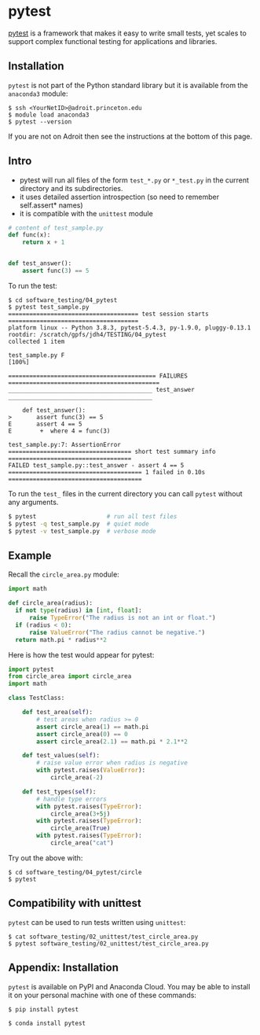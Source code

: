# pytest

[pytest](https://docs.pytest.org/en/stable/) is a framework that makes it easy to write small tests, yet scales to support complex functional testing for applications and libraries.

## Installation

`pytest` is not part of the Python standard library but it is available from the `anaconda3` module:

```
$ ssh <YourNetID>@adroit.princeton.edu
$ module load anaconda3
$ pytest --version
```

If you are not on Adroit then see the instructions at the bottom of this page.

## Intro

* pytest will run all files of the form `test_*.py` or `*_test.py` in the current directory and its subdirectories.
* it uses detailed assertion introspection (so need to remember self.assert* names)
* it is compatible with the `unittest` module

```python
# content of test_sample.py
def func(x):
    return x + 1


def test_answer():
    assert func(3) == 5
```

To run the test:

```
$ cd software_testing/04_pytest
$ pytest test_sample.py
===================================== test session starts =====================================
platform linux -- Python 3.8.3, pytest-5.4.3, py-1.9.0, pluggy-0.13.1
rootdir: /scratch/gpfs/jdh4/TESTING/04_pytest
collected 1 item                                                                              

test_sample.py F                                                                        [100%]

========================================== FAILURES ===========================================
_________________________________________ test_answer _________________________________________

    def test_answer():
>       assert func(3) == 5
E       assert 4 == 5
E        +  where 4 = func(3)

test_sample.py:7: AssertionError
=================================== short test summary info ===================================
FAILED test_sample.py::test_answer - assert 4 == 5
====================================== 1 failed in 0.10s ======================================
```

To run the `test_` files in the current directory you can call `pytest` without any arguments.

```bash
$ pytest                    # run all test files
$ pytest -q test_sample.py  # quiet mode
$ pytest -v test_sample.py  # verbose mode
```

## Example

Recall the `circle_area.py` module:

```python
import math

def circle_area(radius):
  if not type(radius) in [int, float]:
      raise TypeError("The radius is not an int or float.")
  if (radius < 0):
      raise ValueError("The radius cannot be negative.")
  return math.pi * radius**2
```

Here is how the test would appear for pytest:

```python
import pytest
from circle_area import circle_area
import math

class TestClass:

    def test_area(self):
        # test areas when radius >= 0
        assert circle_area(1) == math.pi
        assert circle_area(0) == 0
        assert circle_area(2.1) == math.pi * 2.1**2

    def test_values(self):
        # raise value error when radius is negative
        with pytest.raises(ValueError):
            circle_area(-2)

    def test_types(self):
        # handle type errors
        with pytest.raises(TypeError):
            circle_area(3+5j)
        with pytest.raises(TypeError):
            circle_area(True)
        with pytest.raises(TypeError):
            circle_area("cat")
```

Try out the above with:

```
$ cd software_testing/04_pytest/circle
$ pytest
```

## Compatibility with unittest

`pytest` can be used to run tests written using `unittest`:

```
$ cat software_testing/02_unittest/test_circle_area.py
$ pytest software_testing/02_unittest/test_circle_area.py
```

## Appendix: Installation

`pytest` is available on PyPI and Anaconda Cloud. You may be able to install it on your personal machine with one of these commands:

```bash
$ pip install pytest
```

```bash
$ conda install pytest
```
